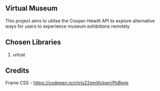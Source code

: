 ## Virtual Museum
This project aims to utilise the Cooper-Hewitt API to explore alternative ways for users to experience museum exhibitions remotely

## Chosen Libraries
1. urlcat


## Credits
Frame CSS - https://codepen.io/chris22smith/pen/PbBwjp